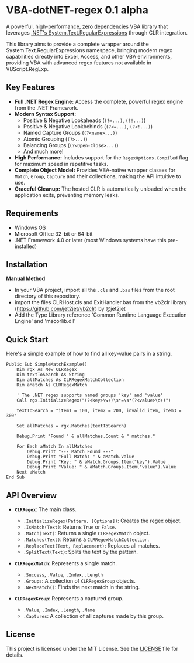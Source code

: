 # VBA-dotNET-regex 0.1 alpha

A powerful, high-performance, <ins>zero dependencies</ins> VBA library that leverages [.NET's System.Text.RegularExpressions](https://learn.microsoft.com/en-us/dotnet/standard/base-types/regular-expressions) through CLR integration.

This library aims to provide a complete wrapper around the System.Text.RegularExpressions namespace, bringing modern regex capabilities directly into Excel, Access, and other VBA environments, providing VBA with advanced regex features not available in VBScript.RegExp.

## Key Features

*   **Full .NET Regex Engine:** Access the complete, powerful regex engine from the .NET Framework.
*   **Modern Syntax Support:**
    *   Positive & Negative Lookaheads (`(?=...)`, `(?!...)`)
    *   Positive & Negative Lookbehinds (`(?<=...)`, `(?<!...)`)
    *   Named Capture Groups (`(?<name>...)`)
    *   Atomic Grouping (`(?>...)`)
    *   Balancing Groups (`(?<Open-Close>...)`)
    *   And much more!
*   **High Performance:** Includes support for the `RegexOptions.Compiled` flag for maximum speed in repetitive tasks.
*   **Complete Object Model:** Provides VBA-native wrapper classes for `Match`, `Group`, `Capture` and their collections, making the API intuitive to use.
*   **Graceful Cleanup:** The hosted CLR is automatically unloaded when the application exits, preventing memory leaks.

## Requirements

*   Windows OS
*   Microsoft Office 32-bit or 64-bit
*   .NET Framework 4.0 or later (most Windows systems have this pre-installed)

## Installation

**Manual Method**
   - In your VBA project, import all the `.cls` and `.bas` files from the root directory of this repository.
   - import the files CLRHost.cls and ExitHandler.bas from the vb2clr library (https://github.com/jet2jet/vb2clr) by @jet2jet
   - Add the Type Library reference 'Common Runtime Language Execution Engine' and 'mscorlib.dll'

## Quick Start

Here's a simple example of how to find all key-value pairs in a string.

```vba
Public Sub SimpleMatchExample()
    Dim rgx As New CLRRegex
    Dim textToSearch As String
    Dim allMatches As CLRRegexMatchCollection
    Dim aMatch As CLRRegexMatch

    ' The .NET regex supports named groups 'key' and 'value'
    Call rgx.InitializeRegex("(?<key>\w+)\s*=\s*(?<value>\d+)")

    textToSearch = "item1 = 100, item2 = 200, invalid_item, item3 = 300"

    Set allMatches = rgx.Matches(textToSearch)

    Debug.Print "Found " & allMatches.Count & " matches."

    For Each aMatch In allMatches
        Debug.Print "--- Match Found ---"
        Debug.Print "Full Match: " & aMatch.Value
        Debug.Print "Key: " & aMatch.Groups.Item("key").Value
        Debug.Print "Value: " & aMatch.Groups.Item("value").Value
    Next aMatch
End Sub
```

## API Overview

- **`CLRRegex`**: The main class.
  - `.InitializeRegex(Pattern, [Options])`: Creates the regex object.
  - `.IsMatch(Text)`: Returns `True` or `False`.
  - `.Match(Text)`: Returns a single `CLRRegexMatch` object.
  - `.Matches(Text)`: Returns a `CLRRegexMatchCollection`.
  - `.ReplaceText(Text, Replacement)`: Replaces all matches.
  - `.SplitText(Text)`: Splits the text by the pattern.

- **`CLRRegexMatch`**: Represents a single match.
  - `.Success`, `.Value`, `.Index`, `.Length`
  - `.Groups`: A collection of `CLRRegexGroup` objects.
  - `.NextMatch()`: Finds the next match in the string.

- **`CLRRegexGroup`**: Represents a captured group.
  - `.Value`, `.Index`, `.Length`, `.Name`
  - `.Captures`: A collection of all captures made by this group.

## License
This project is licensed under the MIT License. See the [LICENSE](LICENSE) file for details.
